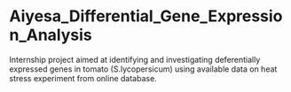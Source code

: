 # Aiyesa_Differential_Gene_Expression_Analysis
Internship project aimed at identifying and investigating deferentially expressed genes in tomato (S.lycopersicum) using available data on heat stress experiment from online database. 

